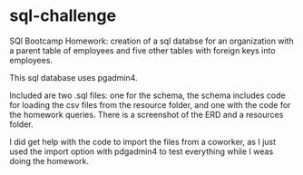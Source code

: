 # sql-challenge

SQl Bootcamp Homework: creation of a sql databse for an organization with a parent table of employees and five other tables with foreign keys into employees. 

This sql database uses pgadmin4. 

Included are two .sql files: one for the schema, the schema includes code for loading the csv files from the resource folder, and one with the code for the homework queries. There is a screenshot of the ERD and a resources folder.

I did get help with the code to import the files from a coworker, as I just used the import option with pdgadmin4 to test everything while I weas doing the homework.  
